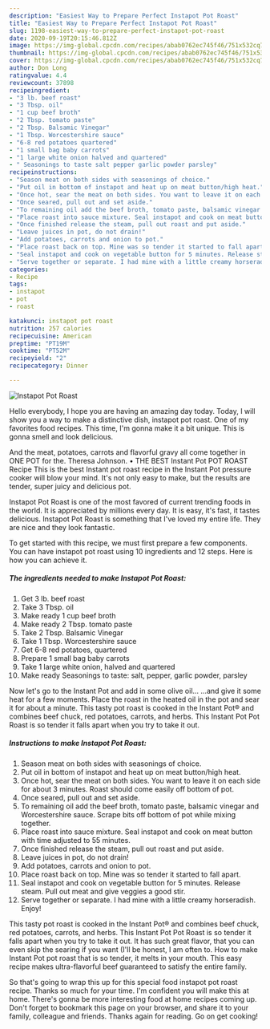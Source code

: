```yaml
---
description: "Easiest Way to Prepare Perfect Instapot Pot Roast"
title: "Easiest Way to Prepare Perfect Instapot Pot Roast"
slug: 1198-easiest-way-to-prepare-perfect-instapot-pot-roast
date: 2020-09-19T20:15:46.812Z
image: https://img-global.cpcdn.com/recipes/abab0762ec745f46/751x532cq70/instapot-pot-roast-recipe-main-photo.jpg
thumbnail: https://img-global.cpcdn.com/recipes/abab0762ec745f46/751x532cq70/instapot-pot-roast-recipe-main-photo.jpg
cover: https://img-global.cpcdn.com/recipes/abab0762ec745f46/751x532cq70/instapot-pot-roast-recipe-main-photo.jpg
author: Don Long
ratingvalue: 4.4
reviewcount: 37898
recipeingredient:
- "3 lb. beef roast"
- "3 Tbsp. oil"
- "1 cup beef broth"
- "2 Tbsp. tomato paste"
- "2 Tbsp. Balsamic Vinegar"
- "1 Tbsp. Worcestershire sauce"
- "6-8 red potatoes quartered"
- "1 small bag baby carrots"
- "1 large white onion halved and quartered"
- " Seasonings to taste salt pepper garlic powder parsley"
recipeinstructions:
- "Season meat on both sides with seasonings of choice."
- "Put oil in bottom of instapot and heat up on meat button/high heat."
- "Once hot, sear the meat on both sides. You want to leave it on each side for about 3 minutes. Roast should come easily off bottom of pot."
- "Once seared, pull out and set aside."
- "To remaining oil add the beef broth, tomato paste, balsamic vinegar and Worcestershire sauce. Scrape bits off bottom of pot while mixing together."
- "Place roast into sauce mixture. Seal instapot and cook on meat button with time adjusted to 55 minutes."
- "Once finished release the steam, pull out roast and put aside."
- "Leave juices in pot, do not drain!"
- "Add potatoes, carrots and onion to pot."
- "Place roast back on top. Mine was so tender it started to fall apart."
- "Seal instapot and cook on vegetable button for 5 minutes. Release steam. Pull out meat and give veggies a good stir."
- "Serve together or separate. I had mine with a little creamy horseradish. Enjoy!"
categories:
- Recipe
tags:
- instapot
- pot
- roast

katakunci: instapot pot roast 
nutrition: 257 calories
recipecuisine: American
preptime: "PT19M"
cooktime: "PT52M"
recipeyield: "2"
recipecategory: Dinner

---
```



![Instapot Pot Roast](https://img-global.cpcdn.com/recipes/abab0762ec745f46/751x532cq70/instapot-pot-roast-recipe-main-photo.jpg)

Hello everybody, I hope you are having an amazing day today. Today, I will show you a way to make a distinctive dish, instapot pot roast. One of my favorites food recipes. This time, I'm gonna make it a bit unique. This is gonna smell and look delicious.

And the meat, potatoes, carrots and flavorful gravy all come together in ONE POT for the. Theresa Johnson. • THE BEST Instant Pot POT ROAST Recipe This is the best Instant pot roast recipe in the Instant Pot pressure cooker will blow your mind. It&#39;s not only easy to make, but the results are tender, super juicy and delicious pot.

Instapot Pot Roast is one of the most favored of current trending foods in the world. It is appreciated by millions every day. It is easy, it's fast, it tastes delicious. Instapot Pot Roast is something that I've loved my entire life. They are nice and they look fantastic.


To get started with this recipe, we must first prepare a few components. You can have instapot pot roast using 10 ingredients and 12 steps. Here is how you can achieve it.

<!--inarticleads1-->

##### The ingredients needed to make Instapot Pot Roast:

1. Get 3 lb. beef roast
1. Take 3 Tbsp. oil
1. Make ready 1 cup beef broth
1. Make ready 2 Tbsp. tomato paste
1. Take 2 Tbsp. Balsamic Vinegar
1. Take 1 Tbsp. Worcestershire sauce
1. Get 6-8 red potatoes, quartered
1. Prepare 1 small bag baby carrots
1. Take 1 large white onion, halved and quartered
1. Make ready  Seasonings to taste: salt, pepper, garlic powder, parsley


Now let&#39;s go to the Instant Pot and add in some olive oil… …and give it some heat for a few moments. Place the roast in the heated oil in the pot and sear it for about a minute. This tasty pot roast is cooked in the Instant Pot® and combines beef chuck, red potatoes, carrots, and herbs. This Instant Pot Pot Roast is so tender it falls apart when you try to take it out. 

<!--inarticleads2-->

##### Instructions to make Instapot Pot Roast:

1. Season meat on both sides with seasonings of choice.
1. Put oil in bottom of instapot and heat up on meat button/high heat.
1. Once hot, sear the meat on both sides. You want to leave it on each side for about 3 minutes. Roast should come easily off bottom of pot.
1. Once seared, pull out and set aside.
1. To remaining oil add the beef broth, tomato paste, balsamic vinegar and Worcestershire sauce. Scrape bits off bottom of pot while mixing together.
1. Place roast into sauce mixture. Seal instapot and cook on meat button with time adjusted to 55 minutes.
1. Once finished release the steam, pull out roast and put aside.
1. Leave juices in pot, do not drain!
1. Add potatoes, carrots and onion to pot.
1. Place roast back on top. Mine was so tender it started to fall apart.
1. Seal instapot and cook on vegetable button for 5 minutes. Release steam. Pull out meat and give veggies a good stir.
1. Serve together or separate. I had mine with a little creamy horseradish. Enjoy!


This tasty pot roast is cooked in the Instant Pot® and combines beef chuck, red potatoes, carrots, and herbs. This Instant Pot Pot Roast is so tender it falls apart when you try to take it out. It has such great flavor, that you can even skip the searing if you want (I&#39;ll be honest, I am often to. How to make Instant Pot pot roast that is so tender, it melts in your mouth. This easy recipe makes ultra-flavorful beef guaranteed to satisfy the entire family. 

So that's going to wrap this up for this special food instapot pot roast recipe. Thanks so much for your time. I'm confident you will make this at home. There's gonna be more interesting food at home recipes coming up. Don't forget to bookmark this page on your browser, and share it to your family, colleague and friends. Thanks again for reading. Go on get cooking!
